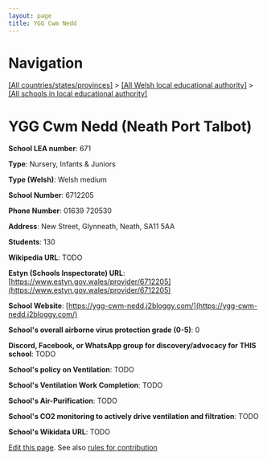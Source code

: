 ```yaml
---
layout: page
title: YGG Cwm Nedd
---
```

# Navigation

[[All countries/states/provinces]](../../..) > [[All Welsh local educational authority]](../..) > [[All schools in local educational authority]](..)

# YGG Cwm Nedd (Neath Port Talbot)

**School LEA number**: 671

**Type**: Nursery, Infants & Juniors

**Type (Welsh)**: Welsh medium

**School Number**: 6712205

**Phone Number**: 01639 720530

**Address**: New Street, Glynneath, Neath, SA11 5AA

**Students**: 130

**Wikipedia URL**: TODO

**Estyn (Schools Inspectorate) URL**: [https://www.estyn.gov.wales/provider/6712205](https://www.estyn.gov.wales/provider/6712205)

**School Website**: [https://ygg-cwm-nedd.j2bloggy.com/](https://ygg-cwm-nedd.j2bloggy.com/)

**School's overall airborne virus protection grade (0-5)**: 0

**Discord, Facebook, or WhatsApp group for discovery/advocacy for THIS school**: TODO

**School's policy on Ventilation**: TODO

**School's Ventilation Work Completion**: TODO

**School's Air-Purification**: TODO

**School's CO2 monitoring to actively drive ventilation and filtration**: TODO

**School's Wikidata URL**: TODO




[Edit this page](https://github.com/VentilationProject/Wales/edit/prif/./Neath_Port_Talbot/YGG_Cwm_Nedd.md). See also [rules for contribution](../../../contribution-rules/)